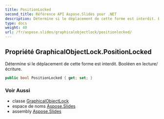 ```yaml
---
title: PositionLocked
second_title: Référence API Aspose.Slides pour .NET
description: Détermine si le déplacement de cette forme est interdit. Booléen en lecture/écriture.
type: docs
weight: 40
url: /fr/aspose.slides/graphicalobjectlock/positionlocked/
---
```


## Propriété GraphicalObjectLock.PositionLocked

Détermine si le déplacement de cette forme est interdit. Booléen en lecture/écriture.

```csharp
public bool PositionLocked { get; set; }
```

### Voir Aussi

* classe [GraphicalObjectLock](../../graphicalobjectlock)
* espace de noms [Aspose.Slides](../../graphicalobjectlock)
* assembly [Aspose.Slides](../../../)

<!-- NE PAS MODIFIER : généré par xmldocmd pour Aspose.Slides.dll -->